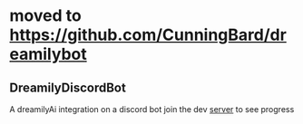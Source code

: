 # moved to https://github.com/CunningBard/dreamilybot


## DreamilyDiscordBot
A dreamilyAi integration on a discord bot
join the dev [server](https://discord.gg/PntGpNerCN) to see progress 
